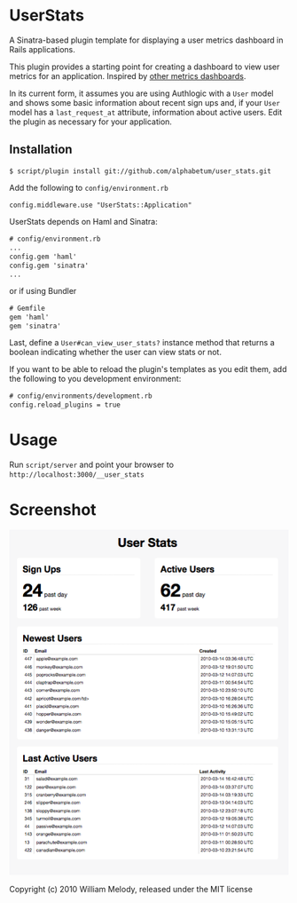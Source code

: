 # UserStats

A Sinatra-based plugin template for displaying a user metrics dashboard in Rails applications.

This plugin provides a starting point for creating a dashboard to view user metrics for an application. Inspired by [other metrics dashboards](http://www.mindscape.co.nz/staff/johndaniel/index.php/2010/03/business-porn-the-company-dashboard/).

In its current form, it assumes you are using Authlogic with a `User` model and shows some basic information about recent sign ups and, if your `User` model has a `last_request_at` attribute, information about active users. Edit the plugin as necessary for your application.

## Installation

    $ script/plugin install git://github.com/alphabetum/user_stats.git

Add the following to `config/environment.rb`

    config.middleware.use "UserStats::Application"

UserStats depends on Haml and Sinatra:

    # config/environment.rb
    ...
    config.gem 'haml'
    config.gem 'sinatra'
    ...

or if using Bundler
    
    # Gemfile
    gem 'haml'
    gem 'sinatra'

Last, define a `User#can_view_user_stats?` instance method that returns a boolean indicating whether the user can view stats or not.

If you want to be able to reload the plugin's templates as you edit them, add the following to you development environment:

    # config/environments/development.rb
    config.reload_plugins = true

# Usage

Run `script/server` and point your browser to `http://localhost:3000/__user_stats`

# Screenshot

<img src="https://github.com/alphabetum/user_stats/raw/master/screenshot.png" alt="Screenshot" />


Copyright (c) 2010 William Melody, released under the MIT license
